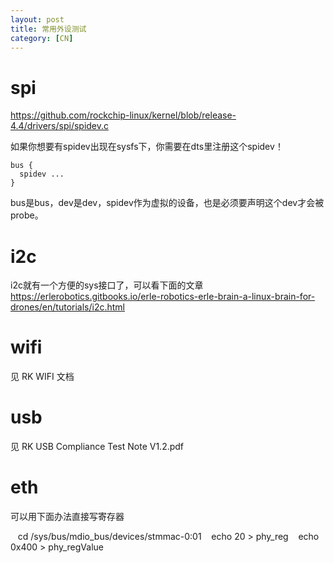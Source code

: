 ```yaml
---
layout: post
title: 常用外设测试
category: [CN]
---
```



# spi

https://github.com/rockchip-linux/kernel/blob/release-4.4/drivers/spi/spidev.c

如果你想要有spidev出现在sysfs下，你需要在dts里注册这个spidev！

    bus {
      spidev ...
    }

bus是bus，dev是dev，spidev作为虚拟的设备，也是必须要声明这个dev才会被probe。


# i2c

i2c就有一个方便的sys接口了，可以看下面的文章
https://erlerobotics.gitbooks.io/erle-robotics-erle-brain-a-linux-brain-for-drones/en/tutorials/i2c.html


# wifi

见 RK WIFI 文档 

# usb

见 RK USB Compliance Test Note V1.2.pdf

# eth

可以用下面办法直接写寄存器

    cd /sys/bus/mdio_bus/devices/stmmac-0\:01 
    echo 20 > phy_reg 
    echo 0x400 > phy_regValue 
